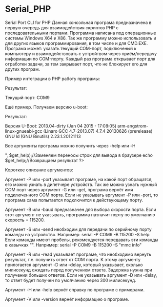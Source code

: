 # Serial_PHP
Serial Port CLI for PHP
Данная консольная програма предназначена в первую очередь для взаимодействия скриптов PHP с последовательными портами.
Программа написана под операционные системы Windows X64 и X86.
Так же программу можно использовать и для других языков программирования, в том числе и для CMD.EXE.
Програма может: указать текущий COM-порт, подключеный к компьютеру и взаимодействовать с устройтвом через приём/передачу информации по COM-порту. Каждый раз програма открывает порт для отработки задачи, за тем закрывает порт, что не блокирует его для других програм.

Пример интеграции в PHP работу програмы:

<?php
$get_serial = shell_exec('serial -G');//Отправляем запрос текущего порта
echo "Текущий порт: ".$get_serial;//Возвращаем результат
?>

Результат:

Текущий порт: COM9

Ещё пример. Получаем версию u-boot:

<?php
$command = "v";//Команда для вывода версии
$get_version = shell_exec('serial -P COM9 -S '.$command.' -R -D 100');//Отправляем запрос в COM порт
$version = str_replace($command, "", $get_version);//Убираем из результата принятую команду
$version = str_replace("U-Boot#", "", $version);//Убираем из результата приглашение "U-Boot#"
$version = str_replace("U-Boot", "", $version);//Убираем из результата "U-Boot" в начале
echo "Версия U-Boot: ".$version;//Возвращаем результат
?>

Результат:

Версия U-Boot: 2013.04-dirty (Jan 04 2015 - 17:08:05) arm-angstrom-linux-gnueabi-gcc (Linaro GCC 4.7-2013.07) 4.7.4 20130626 (prerelease) GNU ld (GNU Binutils) 2.23.1.20121113

Все аргументы програмы можно получить через -help или -H

<?php
$get_help = shell_exec('serial -H');//Получить справку о програме
$get_help = str_replace("\n", "<br>", $get_help);//Заменяем переносы строк для вывода в браузере
echo $get_help;//Возвращаем результат
?>

Короткое описание аргументов:

Аргумент -P или -port указывает програме, на какой порт обращатся, его можно узнать в дипетчере устройств.
Так же можно узнать нужный COM порт через аргумент -G или -get, програма вернёт имя подключенного COM порта.
Если не указывать аргумент -P или -port, то програма сама попытается подключится к действующему порту.

Аргумент -B или -baud предназначен для выбора скорости порта.
Если этот аргумент не указывать, программа назначит порту по умолчанию скорость = 115200.

Аргумент -S или -send необходим для передачи по серийному порту команды на устройство.
Например: serial -P COM9 -B 115200 -S help
Если команды имеют пробелы, рекомендуется передавать эти команды в кавычках "".
Например: serial -P COM9 -B 115200 -S "mmc info"

Аргумент -R или -read указывает програме, что необходимо вернуть результат, т.е. получить ответ от COM порта.
К этому аргументу прилогается аргумент -D или -delay, который указывает, сколько милисекунд ожидать перед получением ответа.
Задержка нужна при получении больших ответов. Если не указывать аргумент -D или -delay, то ответ будет получен по умолчанию через 300 милисекунд.

Аргумент -H или -help вернёт справку по програме с примерами.

Аргумент -V или -version вернёт информацию о програме.
